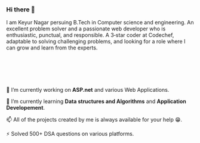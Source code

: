 ### Hi there 👋

I am Keyur Nagar persuing B.Tech in Computer science and engineering. An excellent problem solver and a passionate web developer who is enthusiastic, punctual, and responsible. A 3‐star coder at Codechef, adaptable to solving challenging problems, and looking for a role where I can grow and learn from the experts.


<br> 
<br>

<br>

<br>

🔭 I’m currently working on **ASP.net** and various Web Applications.  

🌱 I’m currently learning **Data structures and Algorithms** and **Application Developement**. 

📫 All of the projects created by me is always available for your help 😁. 

⚡ Solved 500+ DSA questions on various platforms.   







<!--
**Keyur3766/Keyur3766** is a ✨ _special_ ✨ repository because its `README.md` (this file) appears on your GitHub profile.

Here are some ideas to get you started:

- 🔭 I’m currently working on ...
- 🌱 I’m currently learning ...
- 👯 I’m looking to collaborate on ...
- 🤔 I’m looking for help with ...
- 💬 Ask me about ...
- 📫 How to reach me: ...
- 😄 Pronouns: ...
- ⚡ Fun fact: ...
-->
